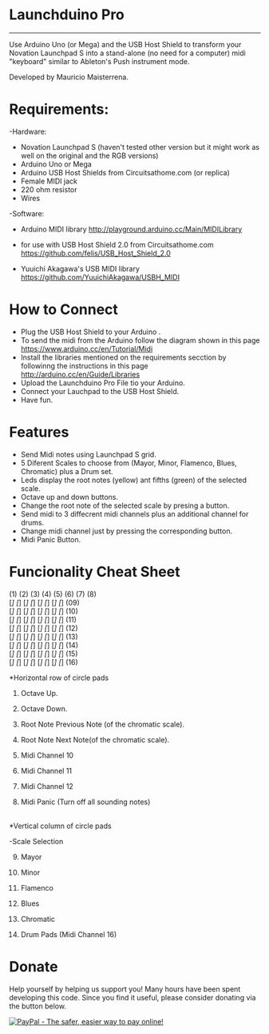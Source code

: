 # Launchduino Pro
__________
Use Arduino Uno (or Mega) and the USB Host Shield to transform your Novation Launchpad S into a stand-alone (no need for a computer) midi "keyboard" similar to Ableton's Push instrument mode. 

Developed by Mauricio Maisterrena.
  
# Requirements:
 
-Hardware:
 * Novation Launchpad S (haven't tested other version but it might work as well on the original and the RGB versions)
 * Arduino Uno or Mega
 * Arduino USB Host Shields from Circuitsathome.com (or replica)
 * Female MIDI jack
 * 220 ohm resistor
 * Wires 
  
 
-Software:
 * Arduino MIDI library
   http://playground.arduino.cc/Main/MIDILibrary
  
 * for use with USB Host Shield 2.0 from Circuitsathome.com
   https://github.com/felis/USB_Host_Shield_2.0
 
 * Yuuichi Akagawa's USB MIDI library
   https://github.com/YuuichiAkagawa/USBH_MIDI

# How to Connect
* Plug the USB Host Shield to your Arduino .
* To send the midi from the Arduino follow the diagram shown in this page https://www.arduino.cc/en/Tutorial/Midi
* Install the libraries mentioned on the requirements secction by followinng the instructions in this page http://arduino.cc/en/Guide/Libraries 
* Upload the Launchduino Pro File tio your Arduino.
* Connect your Lauchpad to the USB Host Shield.
* Have fun.

# Features
 * Send Midi notes using Launchpad S grid.
 * 5 Diferent Scales to choose from (Mayor, Minor, Flamenco, Blues, Chromatic) plus a Drum set.
 * Leds display the root notes (yellow) ant fifths (green) of the selected scale.
 * Octave up and down buttons.
 * Change the root note of the selected scale by presing a button.
 * Send midi to 3 diffecrent midi channels plus an additional channel for drums.
 * Change midi channel just by pressing the corresponding button.
 * Midi Panic Button.
 
# Funcionality Cheat Sheet

(1) (2) (3) (4) (5) (6) (7) (8)       
[_] [_] [_] [_] [_] [_] [_] [_] &#40;09&#41; <br>
[_] [_] [_] [_] [_] [_] [_] [_] &#40;10&#41;<br>
[_] [_] [_] [_] [_] [_] [_] [_] &#40;11&#41;<br>
[_] [_] [_] [_] [_] [_] [_] [_] &#40;12&#41;<br>
[_] [_] [_] [_] [_] [_] [_] [_] &#40;13&#41;<br>
[_] [_] [_] [_] [_] [_] [_] [_] &#40;14&#41;<br>
[_] [_] [_] [_] [_] [_] [_] [_] &#40;15&#41;<br>
[_] [_] [_] [_] [_] [_] [_] [_] &#40;16&#41;<br>

*Horizontal row of circle pads

1) Octave Up.

2) Octave Down.

3) Root Note Previous Note (of the chromatic scale).

4) Root Note Next Note(of the chromatic scale).
 
5) Midi Channel 10
 
6) Midi Channel 11
 
7) Midi Channel 12
 
8) Midi Panic (Turn off all sounding notes)



<br>
*Vertical column of circle pads

-Scale Selection

 9) Mayor
  
10) Minor
 
11) Flamenco

12) Blues

13) Chromatic


14) Drum Pads (Midi Channel 16)



# Donate

Help yourself by helping us support you! Many hours have been spent developing this code. Since you find it useful, please consider donating via the button below.

<a href="https://www.paypal.com/cgi-bin/webscr?cmd=_s-xclick&hosted_button_id=NRH7682YRXFP2"><img src="https://www.paypalobjects.com/en_US/i/btn/btn_donate_LG.gif" alt="PayPal - The safer, easier way to pay online!" /></a>


